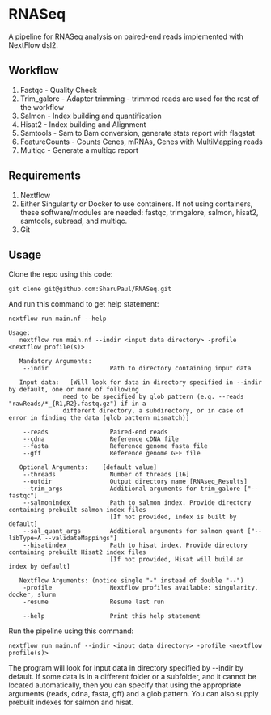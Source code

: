 # RNASeq
A pipeline for RNASeq analysis on paired-end reads implemented with NextFlow dsl2.


## Workflow
1. Fastqc - Quality Check
2. Trim_galore - Adapter trimming - trimmed reads are used for the rest of the workflow
3. Salmon - Index building and quantification
4. Hisat2 - Index building and Alignment
5. Samtools - Sam to Bam conversion, generate stats report with flagstat
6. FeatureCounts - Counts Genes, mRNAs, Genes with MultiMapping reads
7. Multiqc - Generate a multiqc report


## Requirements
1. Nextflow
2. Either Singularity or Docker to use containers. If not using containers, these software/modules are needed: fastqc, trimgalore, salmon, hisat2, samtools, subread, and multiqc.
3. Git


## Usage
Clone the repo using this code:

```
git clone git@github.com:SharuPaul/RNASeq.git
```

And run this command to get help statement:

```
nextflow run main.nf --help
```

```
Usage:
   nextflow run main.nf --indir <input data directory> -profile <nextflow profile(s)>

   Mandatory Arguments:         
    --indir                 Path to directory containing input data 

   Input data:   [Will look for data in directory specified in --indir by default, one or more of following 
               need to be specified by glob pattern (e.g. --reads "rawReads/*_{R1,R2}.fastq.gz") if in a 
               different directory, a subdirectory, or in case of error in finding the data (glob pattern mismatch)]

    --reads                 Paired-end reads
    --cdna                  Reference cDNA file
    --fasta                 Reference genome fasta file
    --gff                   Reference genome GFF file
   
   Optional Arguments:    [default value]
    --threads               Number of threads [16]
    --outdir                Output directory name [RNAseq_Results]
    --trim_args             Additional arguments for trim_galore ["--fastqc"]
    --salmonindex           Path to salmon index. Provide directory containing prebuilt salmon index files 
                            [If not provided, index is built by default]
    --sal_quant_args        Additional arguments for salmon quant ["--libType=A --validateMappings"]
    --hisatindex            Path to hisat index. Provide directory containing prebuilt Hisat2 index files 
                            [If not provided, Hisat will build an index by default] 
    
   Nextflow Arguments: (notice single "-" instead of double "--") 
    -profile                Nextflow profiles available: singularity, docker, slurm
    -resume                 Resume last run

    --help                  Print this help statement 
```

Run the pipeline using this command:

```
nextflow run main.nf --indir <input data directory> -profile <nextflow profile(s)>
```

The program will look for input data in directory specified by --indir by default. If some data is in a different folder or a subfolder, and it cannot be located automatically, then you can specify that using the appropriate arguments (reads, cdna, fasta, gff) and a glob pattern. You can also supply prebuilt indexes for salmon and hisat.
 
